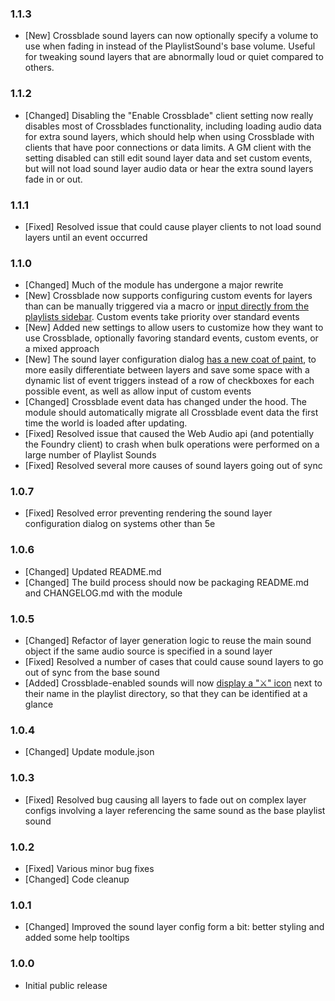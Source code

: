 ### 1.1.3
- [New] Crossblade sound layers can now optionally specify a volume to use when fading in instead of the PlaylistSound's base volume. Useful for tweaking sound layers that are abnormally loud or quiet compared to others.

### 1.1.2
- [Changed] Disabling the "Enable Crossblade" client setting now really disables most of Crossblades functionality, including loading audio data for extra sound layers, which should help when using Crossblade with clients that have poor connections or data limits. A GM client with the setting disabled can still edit sound layer data and set custom events, but will not load sound layer audio data or hear the extra sound layers fade in or out.

### 1.1.1
- [Fixed] Resolved issue that could cause player clients to not load sound layers until an event occurred

### 1.1.0
- [Changed] Much of the module has undergone a major rewrite
- [New] Crossblade now supports configuring custom events for layers than can be manually triggered via a macro or [input directly from the playlists sidebar](https://user-images.githubusercontent.com/86752832/177448150-31d0237d-54da-44d7-9502-f70b767a1aba.png). Custom events take priority over standard events
- [New] Added new settings to allow users to customize how they want to use Crossblade, optionally favoring standard events, custom events, or a mixed approach
- [New] The sound layer configuration dialog [has a new coat of paint](https://github.com/Elemental-Re/crossblade/blob/main/project_assets/changelog/1.1.0_new-layer-config-dialog.webp?raw=true), to more easily differentiate between layers and save some space with a dynamic list of event triggers instead of a row of checkboxes for each possible event, as well as allow input of custom events
- [Changed] Crossblade event data has changed under the hood. The module should automatically migrate all Crossblade event data the first time the world is loaded after updating.
- [Fixed] Resolved issue that caused the Web Audio api (and potentially the Foundry client) to crash when bulk operations were performed on a large number of Playlist Sounds
- [Fixed] Resolved several more causes of sound layers going out of sync

### 1.0.7
- [Fixed] Resolved error preventing rendering the sound layer configuration dialog on systems other than 5e

### 1.0.6
- [Changed] Updated README.md
- [Changed] The build process should now be packaging README.md and CHANGELOG.md with the module

### 1.0.5

- [Changed] Refactor of layer generation logic to reuse the main sound object if the same audio source is specified in a sound layer
- [Fixed] Resolved a number of cases that could cause sound layers to go out of sync from the base sound
- [Added] Crossblade-enabled sounds will now [display a "⚔" icon](https://github.com/Elemental-Re/crossblade/blob/main/project_assets/changelog/playlist-directory-icons.webp?raw=true) next to their name in the playlist directory, so that they can be identified at a glance

### 1.0.4

- [Changed] Update module.json

### 1.0.3

- [Fixed] Resolved bug causing all layers to fade out on complex layer configs involving a layer referencing the same sound as the base playlist sound

### 1.0.2

- [Fixed] Various minor bug fixes
- [Changed] Code cleanup

### 1.0.1

- [Changed] Improved the sound layer config form a bit: better styling and added some help tooltips

### 1.0.0

- Initial public release
